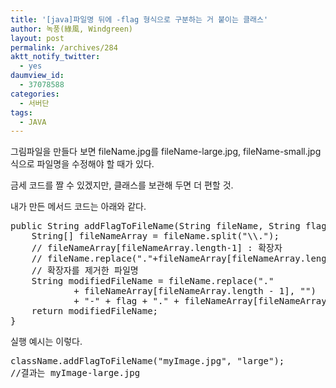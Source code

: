 ```yaml
---
title: '[java]파일명 뒤에 -flag 형식으로 구분하는 거 붙이는 클래스'
author: 녹풍(綠風, Windgreen)
layout: post
permalink: /archives/284
aktt_notify_twitter:
  - yes
daumview_id:
  - 37078588
categories:
  - 서버단
tags:
  - JAVA
---
```

그림파일을 만들다 보면 fileName.jpg를 fileName-large.jpg, fileName-small.jpg 식으로 파일명을 수정해야 할 때가 있다.

금세 코드를 짤 수 있겠지만, 클래스를 보관해 두면 더 편할 것.

내가 만든 메서드 코드는 아래와 같다.

<pre class="brush:java">public String addFlagToFileName(String fileName, String flag) {
	String[] fileNameArray = fileName.split("\\.");
	// fileNameArray[fileNameArray.length-1] : 확장자
	// fileName.replace("."+fileNameArray[fileNameArray.length-1], "") :
	// 확장자를 제거한 파일명
	String modifiedFileName = fileName.replace("."
			+ fileNameArray[fileNameArray.length - 1], "")
			+ "-" + flag + "." + fileNameArray[fileNameArray.length - 1];
	return modifiedFileName;
}</pre>

실행 예시는 이렇다.

<pre class="brush:java">className.addFlagToFileName("myImage.jpg", "large");
//결과는 myImage-large.jpg</pre>